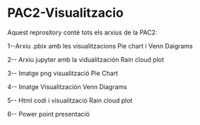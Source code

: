 # PAC2-Visualitzacio
Aquest reprository conté tots  els arxius de la PAC2:

1--Arxiu .pbix amb les visualitzacions Pie chart i Venn Daigrams

2-- Arxiu jupyter amb la vidualitzación Rain cloud plot

3-- Imatge png visualització Pie Chart

4-- Imatge Visualitzación Venn Diagrams

5-- Html codi i visualització Rain cloud plot

6-- Power point presentació
